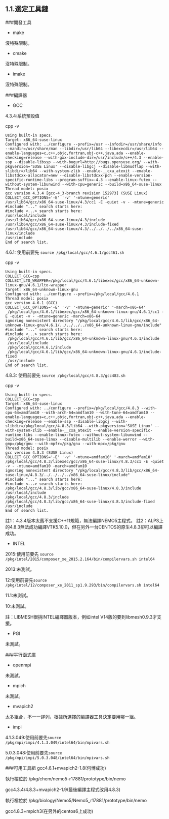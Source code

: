 ## 1.1.選定工具鏈
###開發工具
* make

 沒特殊限制。
* cmake

 沒特殊限制。
* imake

 沒特殊限制。

###編譯器
* GCC

 4.3.4:系統預設值

 cpp -v
 ```
Using built-in specs.
Target: x86_64-suse-linux
Configured with: ../configure --prefix=/usr --infodir=/usr/share/info --mandir=/usr/share/man --libdir=/usr/lib64 --libexecdir=/usr/lib64 --enable-languages=c,c++,objc,fortran,obj-c++,java,ada --enable-checking=release --with-gxx-include-dir=/usr/include/c++/4.3 --enable-ssp --disable-libssp --with-bugurl=http://bugs.opensuse.org/ --with-pkgversion='SUSE Linux' --disable-libgcj --disable-libmudflap --with-slibdir=/lib64 --with-system-zlib --enable-__cxa_atexit --enable-libstdcxx-allocator=new --disable-libstdcxx-pch --enable-version-specific-runtime-libs --program-suffix=-4.3 --enable-linux-futex --without-system-libunwind --with-cpu=generic --build=x86_64-suse-linux
Thread model: posix
gcc version 4.3.4 [gcc-4_3-branch revision 152973] (SUSE Linux)
COLLECT_GCC_OPTIONS='-E' '-v' '-mtune=generic'
 /usr/lib64/gcc/x86_64-suse-linux/4.3/cc1 -E -quiet -v - -mtune=generic
#include "..." search starts here:
#include <...> search starts here:
 /usr/local/include
 /usr/lib64/gcc/x86_64-suse-linux/4.3/include
 /usr/lib64/gcc/x86_64-suse-linux/4.3/include-fixed
 /usr/lib64/gcc/x86_64-suse-linux/4.3/../../../../x86_64-suse-linux/include
 /usr/include
End of search list.
 ```
 4.6.1: 使用前要先 ```source /pkg/local/gcc/4.6.1/gcc461.sh```

 cpp -v
```
Using built-in specs.
COLLECT_GCC=cpp
COLLECT_LTO_WRAPPER=/pkg/local/gcc/4.6.1/libexec/gcc/x86_64-unknown-linux-gnu/4.6.1/lto-wrapper
Target: x86_64-unknown-linux-gnu
Configured with: ../configure --prefix=/pkg/local/gcc/4.6.1
Thread model: posix
gcc version 4.6.1 (GCC)
COLLECT_GCC_OPTIONS='-E' '-v' '-mtune=generic' '-march=x86-64'
 /pkg/local/gcc/4.6.1/libexec/gcc/x86_64-unknown-linux-gnu/4.6.1/cc1 -E -quiet -v - -mtune=generic -march=x86-64
ignoring nonexistent directory "/pkg/local/gcc/4.6.1/lib/gcc/x86_64-unknown-linux-gnu/4.6.1/../../../../x86_64-unknown-linux-gnu/include"
#include "..." search starts here:
#include <...> search starts here:
 /pkg/local/gcc/4.6.1/lib/gcc/x86_64-unknown-linux-gnu/4.6.1/include
 /usr/local/include
 /pkg/local/gcc/4.6.1/include
 /pkg/local/gcc/4.6.1/lib/gcc/x86_64-unknown-linux-gnu/4.6.1/include-fixed
 /usr/include
End of search list.
```
 4.8.3: 使用前要先 ```source /pkg/local/gcc/4.8.3/gcc483.sh```

 cpp -v
 ```
 Using built-in specs.
COLLECT_GCC=cpp
Target: x86_64-suse-linux
Configured with: ../configure --prefix=/pkg/local/gcc/4.8.3 --with-cpu-64=amdfam10 --with-arch-64=amdfam10 --with-tune-64=amdfam10 --enable-languages=c,c++,objc,fortran,obj-c++,java,ada --enable-checking=release --enable-ssp --disable-libgcj --with-slibdir=/pkg/local/gcc/4.8.3/lib64 --with-pkgversion='SUSE Linux' --with-system-zlib --enable-__cxa_atexit --enable-version-specific-runtime-libs --enable-linux-futex --without-system-libunwind --build=x86_64-suse-linux --disable-multilib --enable-werror --with-gmp=/pkg/gnu --with-mpfr=/pkg/gnu --with-mpc=/pkg/gnu
Thread model: posix
gcc version 4.8.3 (SUSE Linux)
COLLECT_GCC_OPTIONS='-E' '-v' '-mtune=amdfam10' '-march=amdfam10'
 /pkg/local/gcc/4.8.3/libexec/gcc/x86_64-suse-linux/4.8.3/cc1 -E -quiet -v - -mtune=amdfam10 -march=amdfam10
ignoring nonexistent directory "/pkg/local/gcc/4.8.3/lib/gcc/x86_64-suse-linux/4.8.3/../../../../x86_64-suse-linux/include"
#include "..." search starts here:
#include <...> search starts here:
 /pkg/local/gcc/4.8.3/lib/gcc/x86_64-suse-linux/4.8.3/include
 /usr/local/include
 /pkg/local/gcc/4.8.3/include
 /pkg/local/gcc/4.8.3/lib/gcc/x86_64-suse-linux/4.8.3/include-fixed
 /usr/include
End of search list.
 ```
註1：4.3.4版本太舊不支援C++11規範，無法編譯NEMO5主程式。
註2：ALPS上的4.8.3無法成功編譯VTK5.10.0，但在另外一台CENTOS的原生4.8.3卻可以編譯成功。
* INTEL

 2015:使用前要先 ```source /pkg/intel/2015/composer_xe_2015.2.164/bin/compilervars.sh intel64```

 2013:未測試。

 12:使用前要先```source /pkg/intel/12/composer_xe_2011_sp1.9.293/bin/compilervars.sh intel64```

 11.1:未測試。

 10:未測試。

 註：LIBMESH很挑INTEL編譯器版本，例如intel V14版的要到libmesh0.9.3才支援。

* PGI

 未測試。

###平行函式庫
* openmpi

 未測試。
* mpich

 未測試。
* mvapich2

 太多組合，不一一詳列，根據所選擇的編譯器工具決定要用哪一組。
* impi

 4.1.3.049:使用前要先```source /pkg/mpi/impi/4.1.3.049/intel64/bin/mpivars.sh```

 5.0.3.048:使用前要先```source /pkg/mpi/impi/5.0.3.048/intel64/bin/mpivars.sh```


###可用工具組
gcc4.6.1+mvapich2-1.8(何博成功)

執行檔位於
/pkg/chem/nemo5-r17881/prototype/bin/nemo

gcc4.3.4/4.8.3+mvapich2-1.9(最後編譯主程式改用4.8.3)

執行檔位於
/pkg/biology/Nemo5/Nemo5_r17881/prototype/bin/nemo

gcc4.8.3+mpich3(在另外的centos6上成功)

